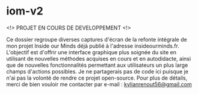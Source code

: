 # iom-v2

<!> PROJET EN COURS DE DEVELOPPEMENT <!>

Ce dossier regroupe diverses captures d'écran de la refonte intégrale de mon projet Inside our Minds déjà publié à l'adresse insideourminds.fr.
L'objectif est d'offrir une interface graphique plus soignée du site en utilisant de nouvelles méthodes acquises en cours et en autodidacte, ainsi que de nouvelles fonctionnalités permettant aux utilisateurs un plus large champs d'actions possibles.
Je ne partagerais pas de code ici puisque je n'ai pas la volonté de rendre ce projet open-source.
Pour plus de détails, merci de bien vouloir me contacter par e-mail : kylianrenout56@gmail.com
